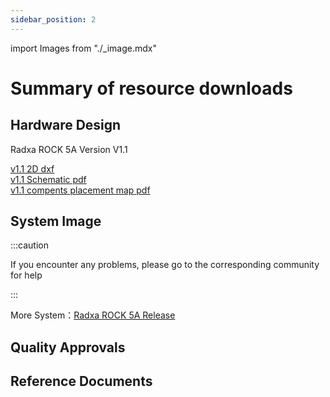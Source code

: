 ```yaml
---
sidebar_position: 2
---
```


import Images from "./\_image.mdx"

# Summary of resource downloads

## Hardware Design

Radxa ROCK 5A Version V1.1

[v1.1 2D dxf](https://dl.radxa.com/rock5/5a/docs/hw/radxa_rock5a_X1.11_2D.dxf)  
[v1.1 Schematic pdf](https://dl.radxa.com/rock5/5a/docs/hw/radxa_rock5a_V1.1_sch.pdf)  
[v1.1 compents placement map pdf](https://dl.radxa.com/rock5/5a/docs/hw/radxa_rock5a_V1.1_smd.pdf)

## System Image

<Images loader={false} system_img={true} spi_img={false} miniloader={true}/>

:::caution

If you encounter any problems, please go to the corresponding community for help

:::

More System：[Radxa ROCK 5A Release](https://github.com/radxa-build/rock-5a/releases)

## Quality Approvals

## Reference Documents
